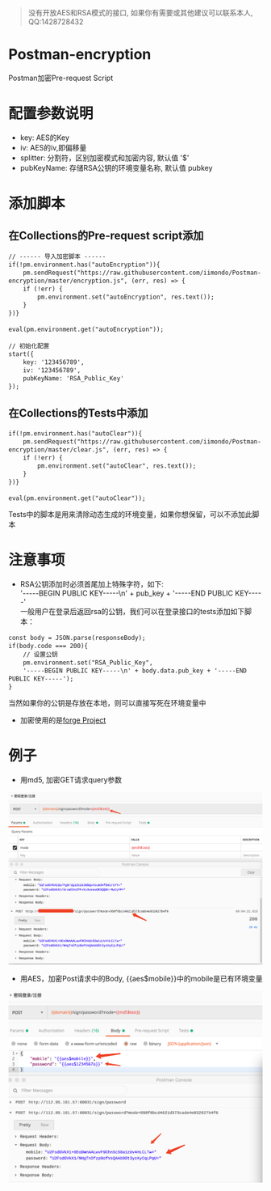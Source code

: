 > 没有开放AES和RSA模式的接口, 如果你有需要或其他建议可以联系本人, QQ:1428728432

# Postman-encryption
Postman加密Pre-request Script

# 配置参数说明
- key: AES的Key
- iv: AES的iv,即偏移量
- splitter: 分割符，区别加密模式和加密内容, 默认值 '$'
- pubKeyName: 存储RSA公钥的环境变量名称, 默认值 pubkey

# 添加脚本
## 在Collections的Pre-request script添加
```
// ------ 导入加密脚本 ------
if(!pm.environment.has("autoEncryption")){
    pm.sendRequest("https://raw.githubusercontent.com/iimondo/Postman-encryption/master/encryption.js", (err, res) => {
    if (!err) {
        pm.environment.set("autoEncryption", res.text());
    }
})}

eval(pm.environment.get("autoEncryption"));

// 初始化配置
start({
    key: '123456789',
    iv: '123456789',
    pubKeyName: 'RSA_Public_Key'
});
```
## 在Collections的Tests中添加
```
if(!pm.environment.has("autoClear")){
    pm.sendRequest("https://raw.githubusercontent.com/iimondo/Postman-encryption/master/clear.js", (err, res) => {
    if (!err) {
        pm.environment.set("autoClear", res.text());
    }
})}

eval(pm.environment.get("autoClear"));
```
Tests中的脚本是用来清除动态生成的环境变量，如果你想保留，可以不添加此脚本

# 注意事项
- RSA公钥添加时必须首尾加上特殊字符，如下:<br>'-----BEGIN PUBLIC KEY-----\n' + pub_key + '-----END PUBLIC KEY-----'<br>
一般用户在登录后返回rsa的公钥，我们可以在登录接口的tests添加如下脚本：
```
const body = JSON.parse(responseBody);
if(body.code === 200){
    // 设置公钥
    pm.environment.set("RSA_Public_Key", 
    '-----BEGIN PUBLIC KEY-----\n' + body.data.pub_key + '-----END PUBLIC KEY-----');
}
```
当然如果你的公钥是存放在本地，则可以直接写死在环境变量中
- 加密使用的是[forge Project](https://github.com/digitalbazaar/forge)

# 例子
- 用md5, 加密GET请求query参数
<div align=center>
<img src="images/md5.png" />
</div>

- 用AES，加密Post请求中的Body, {{aes$mobile}}中的mobile是已有环境变量
<div align=center>
<img src="images/aes.png" />
</div>